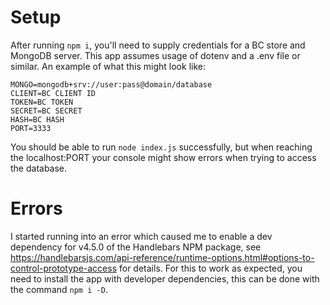 # Setup

After running `npm i`, you'll need to supply credentials for a BC store and MongoDB server. This app assumes usage of dotenv and a .env file or similar. An example of what this might look like:

```
MONGO=mongodb+srv://user:pass@domain/database
CLIENT=BC CLIENT ID
TOKEN=BC TOKEN
SECRET=BC SECRET
HASH=BC HASH
PORT=3333
```

You should be able to run `node index.js` successfully, but when reaching the localhost:PORT your console might show errors when trying to access the database.

# Errors
I started running into an error which caused me to enable a dev dependency for v4.5.0 of the Handlebars NPM package, see https://handlebarsjs.com/api-reference/runtime-options.html#options-to-control-prototype-access for details. For this to work as expected, you need to install the app with developer dependencies, this can be done with the command `npm i -D`. 
